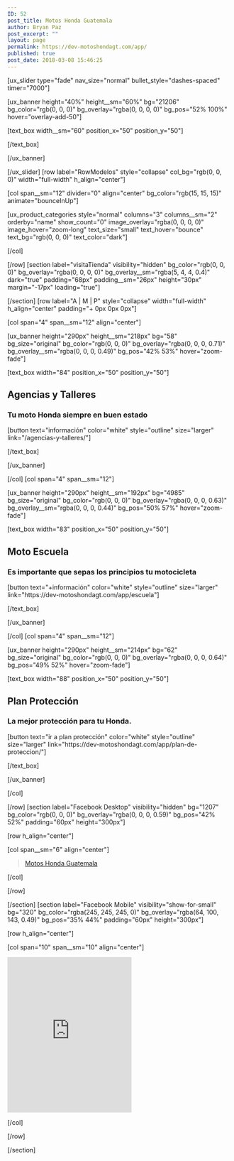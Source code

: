 ```yaml
---
ID: 52
post_title: Motos Honda Guatemala
author: Bryan Paz
post_excerpt: ""
layout: page
permalink: https://dev-motoshondagt.com/app/
published: true
post_date: 2018-03-08 15:46:25
---
```

[ux_slider type="fade" nav_size="normal" bullet_style="dashes-spaced" timer="7000"]

[ux_banner height="40%" height__sm="60%" bg="21206" bg_color="rgb(0, 0, 0)" bg_overlay="rgba(0, 0, 0, 0)" bg_pos="52% 100%" hover="overlay-add-50"]

[text_box width__sm="60" position_x="50" position_y="50"]


[/text_box]

[/ux_banner]

[/ux_slider]
[row label="RowModelos" style="collapse" col_bg="rgb(0, 0, 0)" width="full-width" h_align="center"]

[col span__sm="12" divider="0" align="center" bg_color="rgb(15, 15, 15)" animate="bounceInUp"]

[ux_product_categories style="normal" columns="3" columns__sm="2" orderby="name" show_count="0" image_overlay="rgba(0, 0, 0, 0)" image_hover="zoom-long" text_size="small" text_hover="bounce" text_bg="rgb(0, 0, 0)" text_color="dark"]


[/col]

[/row]
[section label="visitaTienda" visibility="hidden" bg_color="rgb(0, 0, 0)" bg_overlay="rgba(0, 0, 0, 0)" bg_overlay__sm="rgba(5, 4, 4, 0.4)" dark="true" padding="68px" padding__sm="26px" height="30px" margin="-17px" loading="true"]


[/section]
[row label="A | M | P" style="collapse" width="full-width" h_align="center" padding="+ 0px 0px 0px"]

[col span="4" span__sm="12" align="center"]

[ux_banner height="290px" height__sm="218px" bg="58" bg_size="original" bg_color="rgb(0, 0, 0)" bg_overlay="rgba(0, 0, 0, 0.71)" bg_overlay__sm="rgba(0, 0, 0, 0.49)" bg_pos="42% 53%" hover="zoom-fade"]

[text_box width="84" position_x="50" position_y="50"]

<h2><strong>Agencias y Talleres</strong></h2>
<h3>Tu moto Honda siempre en buen estado</h3>
[button text="información" color="white" style="outline" size="larger" link="/agencias-y-talleres/"]


[/text_box]

[/ux_banner]

[/col]
[col span="4" span__sm="12"]

[ux_banner height="290px" height__sm="192px" bg="4985" bg_size="original" bg_color="rgb(0, 0, 0)" bg_overlay="rgba(0, 0, 0, 0.63)" bg_overlay__sm="rgba(0, 0, 0, 0.44)" bg_pos="50% 57%" hover="zoom-fade"]

[text_box width="83" position_x="50" position_y="50"]

<h2><strong>Moto Escuela</strong></p>
<h3>Es importante que sepas los principios tu motocicleta</h2>
[button text="+información" color="white" style="outline" size="larger" link="https://dev-motoshondagt.com/app/escuela"]


[/text_box]

[/ux_banner]

[/col]
[col span="4" span__sm="12"]

[ux_banner height="290px" height__sm="214px" bg="62" bg_size="original" bg_color="rgb(0, 0, 0)" bg_overlay="rgba(0, 0, 0, 0.64)" bg_pos="49% 52%" hover="zoom-fade"]

[text_box width="88" position_x="50" position_y="50"]

<h2><strong>Plan Protección</strong></h2>
<h3>La mejor protección para tu Honda.</h3>
[button text="ir a plan protección" color="white" style="outline" size="larger" link="https://dev-motoshondagt.com/app/plan-de-proteccion/"]


[/text_box]

[/ux_banner]

[/col]

[/row]
[section label="Facebook Desktop" visibility="hidden" bg="1207" bg_color="rgb(0, 0, 0)" bg_overlay="rgba(0, 0, 0, 0.59)" bg_pos="42% 52%" padding="60px" height="300px"]

[row h_align="center"]

[col span__sm="6" align="center"]

<div class="fb-page" data-href="https://www.facebook.com/motoshondaguatemala/" data-tabs="timeline,messages" data-width="500" data-height="500" data-small-header="true" data-adapt-container-width="true" data-hide-cover="false" data-show-facepile="true">
<blockquote cite="https://www.facebook.com/motoshondaguatemala/" class="fb-xfbml-parse-ignore">
<p><a href="https://www.facebook.com/motoshondaguatemala/">Motos Honda Guatemala</a></p>
</blockquote>
</div>

[/col]

[/row]

[/section]
[section label="Facebook Mobile" visibility="show-for-small" bg="320" bg_color="rgba(245, 245, 245, 0)" bg_overlay="rgba(64, 100, 143, 0.49)" bg_pos="35% 44%" padding="60px" height="300px"]

[row h_align="center"]

[col span="10" span__sm="10" align="center"]

<p><iframe src="https://www.facebook.com/plugins/page.php?href=https%3A%2F%2Fwww.facebook.com%2Fmotoshondaguatemala%2F&tabs=timeline%2Cmessages&width=280&height=350&small_header=true&adapt_container_width=true&hide_cover=false&show_facepile=true&appId=156540828387081" width="280" height="350" style="border:none;overflow:hidden" scrolling="no" frameborder="0" allowTransparency="true"></iframe></p>

[/col]

[/row]

[/section]